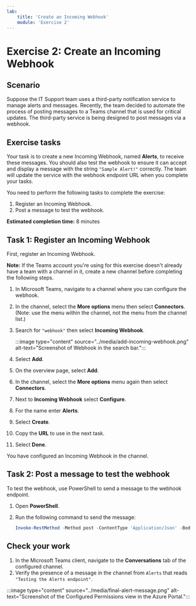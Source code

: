 ```yaml
---
lab:
    title: 'Create an Incoming Webhook'
    module: 'Exercise 2'
---
```


# Exercise 2: Create an Incoming Webhook

## Scenario

Suppose the IT Support team uses a third-party notification service to manage alerts and messages. Recently, the team decided to automate the process of posting messages to a Teams channel that is used for critical updates.  The third-party service is being designed to post messages via a webhook.  

## Exercise tasks

Your task is to create a new Incoming Webhook, named **Alerts**, to receive these messages.  You should also test the webhook to ensure it can accept and display a message with the string `"Sample Alert!"` correctly. The team will update the service with the webhook endpoint URL when you complete your tasks.

You need to perform the following tasks to complete the exercise:

1. Register an Incoming Webhook.
2. Post a message to test the webhook.

**Estimated completion time:** 8 minutes

## Task 1: Register an Incoming Webhook

First, register an Incoming Webhook.

**Note:** If the Teams account you're using for this exercise doesn't already have a team with a channel in it, create a new channel before completing the following steps.

1. In Microsoft Teams, navigate to a channel where you can configure the webhook.
2. In the channel, select the **More options** menu then select **Connectors**.  (Note: use the menu within the channel, not the menu from the channel list.)
3. Search for `"webhook"` then select **Incoming Webhook**.
   
   :::image type="content" source="../media/add-incoming-webhook.png" alt-text="Screenshot of Webhook in the search bar.":::
   
4. Select **Add**.
5. On the overview page, select **Add**.
6. In the channel, select the **More options** menu again then select **Connectors**.
7. Next to **Incoming Webhook** select **Configure**.
8. For the name enter **Alerts**.
9. Select **Create**.
10. Copy the **URL** to use in the next task.
11. Select **Done**.

You have configured an Incoming Webhook in the channel.

## Task 2: Post a message to test the webhook

To test the webhook, use PowerShell to send a message to the webhook endpoint.

1. Open **PowerShell**.
2. Run the following command to send the message:

     ```powershell
     Invoke-RestMethod -Method post -ContentType 'Application/Json' -Body '{"text":"Testing the Alerts endpoint."}' -Uri <YOUR WEBHOOK URL>
    ```

## Check your work

1. In the Microsoft Teams client, navigate to the **Conversations** tab of the configured channel.
2. Verify the presence of a message in the channel from `Alerts` that reads `"Testing the Alerts endpoint"`.
   
 :::image type="content" source="../media/final-alert-message.png" alt-text="Screenshot of the Configured Permissions view in the Azure Portal.":::
